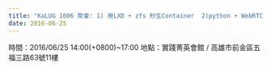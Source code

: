 ```yaml
---
title: "KaLUG 1606 聚會: 1) 用LXD + zfs 秒生Container  2)python + WebRTC"
date: 2016-06-25
---
```


時間：2016/06/25 14:00(+0800)~17:00
地點：實踐菁英會館 /  高雄市前金區五福三路63號11樓